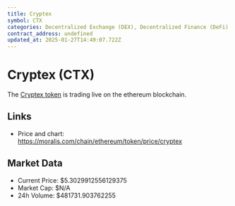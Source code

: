 ```yaml
---
title: Cryptex
symbol: CTX
categories: Decentralized Exchange (DEX), Decentralized Finance (DeFi)
contract_address: undefined
updated_at: 2025-01-27T14:49:07.722Z
---
```


# Cryptex (CTX)
The [Cryptex token](https://moralis.com/chain/ethereum/token/price/cryptex) is trading live on the ethereum blockchain.

## Links
- Price and chart: https://moralis.com/chain/ethereum/token/price/cryptex

## Market Data
- Current Price: $5.3029912556129375
- Market Cap: $N/A
- 24h Volume: $481731.903762255
